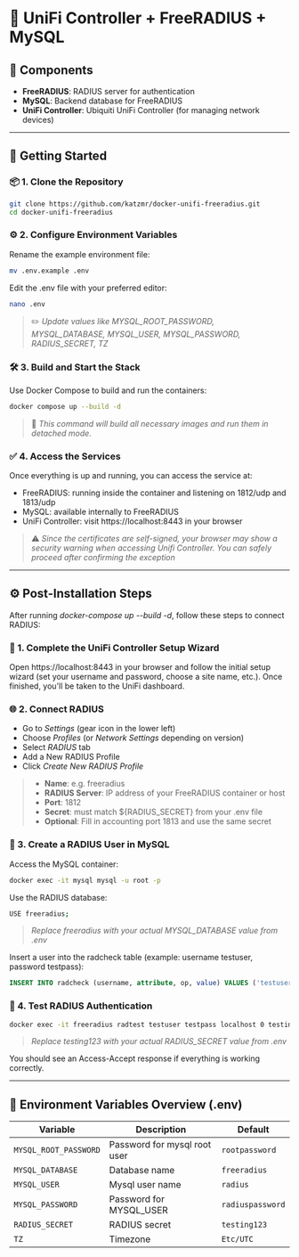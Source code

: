 # 🚀 UniFi Controller + FreeRADIUS + MySQL

## 🐳 Components

- **FreeRADIUS**: RADIUS server for authentication
- **MySQL**: Backend database for FreeRADIUS
- **UniFi Controller**: Ubiquiti UniFi Controller (for managing network devices)
---
## 🚀 Getting Started
### 📦 1. Clone the Repository

```bash
git clone https://github.com/katzmr/docker-unifi-freeradius.git
cd docker-unifi-freeradius
```
### ⚙️ 2. Configure Environment Variables
Rename the example environment file:
```bash
mv .env.example .env
```
Edit the .env file with your preferred editor:
```bash
nano .env
```
> ✏️ _Update values like MYSQL_ROOT_PASSWORD, MYSQL_DATABASE, MYSQL_USER, MYSQL_PASSWORD, RADIUS_SECRET, TZ_

### 🛠️ 3. Build and Start the Stack
Use Docker Compose to build and run the containers:
```bash
docker compose up --build -d
```
> 🐳 _This command will build all necessary images and run them in detached mode._

### ✅ 4. Access the Services
Once everything is up and running, you can access the service at:

- FreeRADIUS: running inside the container and listening on 1812/udp and 1813/udp
- MySQL: available internally to FreeRADIUS
- UniFi Controller: visit https://localhost:8443 in your browser
> ⚠️ _Since the certificates are self-signed, your browser may show a security warning when accessing Unifi Controller. You can safely proceed after confirming the exception_
---
## ⚙️ Post-Installation Steps
After running _docker-compose up --build -d_, follow these steps to connect RADIUS:
### 🛜 1. Complete the UniFi Controller Setup Wizard
Open https://localhost:8443 in your browser and follow the initial setup wizard (set your username and password, choose a site name, etc.).
Once finished, you'll be taken to the UniFi dashboard.

### 🌐 2. Connect RADIUS
- Go to _Settings_ (gear icon in the lower left)
- Choose _Profiles_ (or _Network Settings_ depending on version)
- Select _RADIUS_ tab
- Add a New RADIUS Profile
- Click _Create New RADIUS Profile_
> - **Name**: e.g. freeradius
> - **RADIUS Server**: IP address of your FreeRADIUS container or host
> - **Port**: 1812
> - **Secret**: must match ${RADIUS_SECRET} from your .env file
> - **Optional**: Fill in accounting port 1813 and use the same secret

### 👤 3. Create a RADIUS User in MySQL
Access the MySQL container:
```bash
docker exec -it mysql mysql -u root -p
```
Use the RADIUS database:
```bash
USE freeradius;
```
> _Replace freeradius with your actual MYSQL_DATABASE value from .env_
> 
Insert a user into the radcheck table (example: username testuser, password testpass):
```sql
INSERT INTO radcheck (username, attribute, op, value) VALUES ('testuser', 'Cleartext-Password', ':=', 'testpass');
```

### 🚀 4. Test RADIUS Authentication
```bash
docker exec -it freeradius radtest testuser testpass localhost 0 testing123
```
> _Replace testing123 with your actual RADIUS_SECRET value from .env_

You should see an Access-Accept response if everything is working correctly.

---
## 🧩 Environment Variables Overview (.env)
| Variable              | Description                  | Default          |
|-----------------------|------------------------------|------------------|
| `MYSQL_ROOT_PASSWORD` | Password for mysql root user | `rootpassword`   |
| `MYSQL_DATABASE`      | Database name                | `freeradius`     |
| `MYSQL_USER`          | Mysql user name              | `radius`         |
| `MYSQL_PASSWORD`      | Password for MYSQL_USER      | `radiuspassword` |
| `RADIUS_SECRET`       | RADIUS secret                | `testing123`     |
| `TZ`                  | Timezone                     | `Etc/UTC`        |

